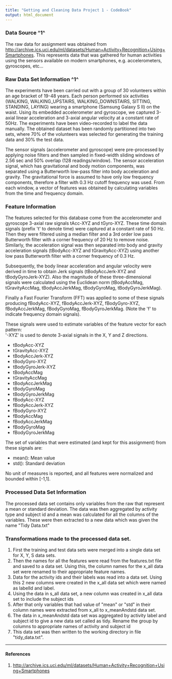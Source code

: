 ```yaml
---
title: "Getting and Cleaning Data Project 1 - CodeBook"
output: html_document
---
```


### Data Source ^1^

The raw data for assignment was obtained from http://archive.ics.uci.edu/ml/datasets/Human+Activity+Recognition+Using+Smartphones. This represents data that was gathered for human activities using the sensors available on modern smartphones, e.g. accelerometers, gyroscopes, etc...

### Raw Data Set Information ^1^

The experiments have been carried out with a group of 30 volunteers within an age bracket of 19-48 years. Each person performed six activities (WALKING, WALKING_UPSTAIRS, WALKING_DOWNSTAIRS, SITTING, STANDING, LAYING) wearing a smartphone (Samsung Galaxy S II) on the waist. Using its embedded accelerometer and gyroscope, we captured 3-axial linear acceleration and 3-axial angular velocity at a constant rate of 50Hz. The experiments have been video-recorded to label the data manually. The obtained dataset has been randomly partitioned into two sets, where 70% of the volunteers was selected for generating the training data and 30% the test data. 

The sensor signals (accelerometer and gyroscope) were pre-processed by applying noise filters and then sampled in fixed-width sliding windows of 2.56 sec and 50% overlap (128 readings/window). The sensor acceleration signal, which has gravitational and body motion components, was separated using a Butterworth low-pass filter into body acceleration and gravity. The gravitational force is assumed to have only low frequency components, therefore a filter with 0.3 Hz cutoff frequency was used. From each window, a vector of features was obtained by calculating variables from the time and frequency domain. 


### Feature Information

The features selected for this database come from the accelerometer and gyroscope 3-axial raw signals tAcc-XYZ and tGyro-XYZ. These time domain signals (prefix 't' to denote time) were captured at a constant rate of 50 Hz. Then they were filtered using a median filter and a 3rd order low pass Butterworth filter with a corner frequency of 20 Hz to remove noise. Similarly, the acceleration signal was then separated into body and gravity acceleration signals (tBodyAcc-XYZ and tGravityAcc-XYZ) using another low pass Butterworth filter with a corner frequency of 0.3 Hz. 

Subsequently, the body linear acceleration and angular velocity were derived in time to obtain Jerk signals (tBodyAccJerk-XYZ and tBodyGyroJerk-XYZ). Also the magnitude of these three-dimensional signals were calculated using the Euclidean norm (tBodyAccMag, tGravityAccMag, tBodyAccJerkMag, tBodyGyroMag, tBodyGyroJerkMag). 

Finally a Fast Fourier Transform (FFT) was applied to some of these signals producing fBodyAcc-XYZ, fBodyAccJerk-XYZ, fBodyGyro-XYZ, fBodyAccJerkMag, fBodyGyroMag, fBodyGyroJerkMag. (Note the 'f' to indicate frequency domain signals). 

These signals were used to estimate variables of the feature vector for each pattern:  
'-XYZ' is used to denote 3-axial signals in the X, Y and Z directions.

* tBodyAcc-XYZ
* tGravityAcc-XYZ
* tBodyAccJerk-XYZ
* tBodyGyro-XYZ
* tBodyGyroJerk-XYZ
* tBodyAccMag
* tGravityAccMag
* tBodyAccJerkMag
* tBodyGyroMag
* tBodyGyroJerkMag
* fBodyAcc-XYZ
* fBodyAccJerk-XYZ
* fBodyGyro-XYZ
* fBodyAccMag
* fBodyAccJerkMag
* fBodyGyroMag
* fBodyGyroJerkMag

The set of variables that were estimated (and kept for this assignment) from these signals are:

* mean(): Mean value
* std(): Standard deviation

No unit of measures is reported, and all features were normalized and bounded within [-1,1].

### Processed Data Set Information

The processed data set contains only variables from the raw that represent a mean or standard deviation. The data was then aggregated by activity type and subject id and a mean was calculated for all the columns of the variables. These were then extracted to a new data which was given the name "Tidy Data.txt"

### Transformations made to the processed data set.
1. First the training and test data sets were merged into a single data set for X, Y, S data sets.
2. Then the names for all the features were read from the features.txt file and saved to a data set. Using this, the column names for the x_all data set were renamed to their appropriate feature names.
3. Data for the activity ids and their labels was read into a data set. Using this 2 new columns were created in the x_all data set which were named as labelId and label.
4. Using the data in s_all data set, a new column was created in x_all data set to include the subject ids
5. After that only variables that had value of "mean" or "std" in their column names were extracted from x_all to x_meanAndstd data set.
6. The data in x_meanAndstd data set was aggregated by activity label and subject id to give a new data set called as tidy. Rename the group by columns to appropriate names of activity and subject id
7. This data set was then written to the working directory in file "tidy_data.txt".


***
#### References
1. http://archive.ics.uci.edu/ml/datasets/Human+Activity+Recognition+Using+Smartphones